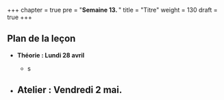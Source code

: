 +++
chapter = true
pre = "<b>Semaine 13. </b>"
title = "Titre"
weight = 130
draft = true
+++

## Plan de la leçon

- **Théorie : Lundi 28 avril**
  - s

- **Atelier : Vendredi 2 mai**.
  - 